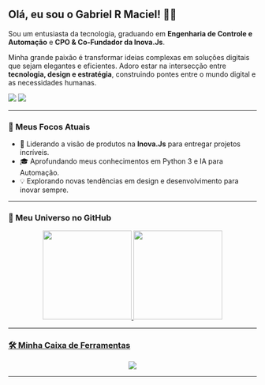 ## Olá, eu sou o Gabriel R Maciel! 👋🏻

<p align="left"> 
  Sou um entusiasta da tecnologia, graduando em <strong>Engenharia de Controle e Automação</strong> e <strong>CPO & Co-Fundador da Inova.Js</strong>.
</p>

Minha grande paixão é transformar ideias complexas em soluções digitais que sejam elegantes e eficientes. Adoro estar na intersecção entre **tecnologia, design e estratégia**, construindo pontes entre o mundo digital e as necessidades humanas.

<p align="left">
  <a href="https://www.instagram.com/gabrielrm.1" target="_blank"><img src="https://img.shields.io/badge/-Instagram-%23E4405F?style=for-the-badge&logo=instagram&logoColor=white" target="_blank"></a>
  <a href="https://www.linkedin.com/in/eugabrielrm" target="_blank"><img src="https://img.shields.io/badge/-LinkedIn-%230077B5?style=for-the-badge&logo=linkedin&logoColor=white" target="_blank"></a>
</p>

---

### 🚀 Meus Focos Atuais

* 🔭 Liderando a visão de produtos na **Inova.Js** para entregar projetos incríveis.
* 🎓 Aprofundando meus conhecimentos em Python 3 e IA para Automação.
* 💡 Explorando novas tendências em design e desenvolvimento para inovar sempre.

---

### 🚀 Meu Universo no GitHub

<div align="center">
  <a href="https://github.com/GabrielRMaciel">
  <img height="180em" src="https://github-readme-stats.vercel.app/api?username=GabrielRMaciel&show_icons=true&theme=dracula&include_all_commits=true&count_private=true"/>
  <img height="180em" src="https://github-readme-stats.vercel.app/api/top-langs/?username=GabrielRMaciel&layout=compact&langs_count=7&theme=dracula"/>
</div>

---

### 🛠️ Minha Caixa de Ferramentas

<p align="center"> 
  <a href="https://skillicons.dev">
    <img src="https://skillicons.dev/icons?i=python,js,html,css,figma,vscode"/>
  </a>
</p>

---
